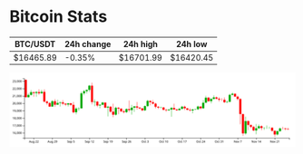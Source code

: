 # Bitcoin Stats

BTC/USDT|24h change|24h high|24h low|
|---|---|---|---|
|$16465.89|-0.35%|$16701.99|$16420.45|

<img src="./chart.svg">
